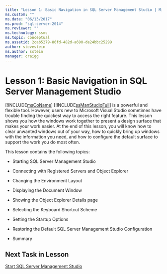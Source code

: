 ```yaml
---
title: "Lesson 1: Basic Navigation in SQL Server Management Studio | Microsoft Docs"
ms.custom: ""
ms.date: "06/13/2017"
ms.prod: "sql-server-2014"
ms.reviewer: ""
ms.technology: ssms
ms.topic: conceptual
ms.assetid: 2cab5279-86fd-482d-a690-de24bbc25299
author: stevestein
ms.author: sstein
manager: craigg
---
```

# Lesson 1: Basic Navigation in SQL Server Management Studio
  [!INCLUDE[msCoName](../../includes/msconame-md.md)] [!INCLUDE[ssManStudioFull](../../includes/ssmanstudiofull-md.md)] is a powerful and flexible tool. However, users new to Microsoft Visual Studio sometimes have trouble finding the quickest way to access the right feature. This lesson shows you how the windows work together to present a design surface that makes your work easier. At the end of this lesson, you will know how to clear unwanted windows out of your way, how to quickly bring up windows with the information you need, and how to configure the default surface to support the work you do most often.  
  
 This lesson contains the following topics:  
  
-   Starting SQL Server Management Studio  
  
-   Connecting with Registered Servers and Object Explorer  
  
-   Changing the Environment Layout  
  
-   Displaying the Document Window  
  
-   Showing the Object Explorer Details page  
  
-   Selecting the Keyboard Shortcut Scheme  
  
-   Setting the Startup Options  
  
-   Restoring the Default SQL Server Management Studio Configuration  
  
-   Summary  
  
## Next Task in Lesson  
 [Start SQL Server Management Studio](../sql-server-management-studio-ssms.md)  
  
  
